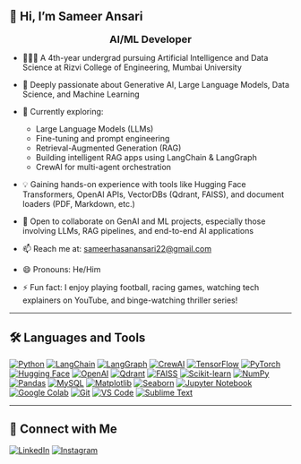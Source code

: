 ## 👋 Hi, I’m Sameer Ansari

<p align="center">
  <strong><font size="4">AI/ML Developer</font></strong>
</p>

* 👨🏻‍🎓 A 4th-year undergrad pursuing Artificial Intelligence and Data Science at Rizvi College of Engineering, Mumbai University
* 👀 Deeply passionate about Generative AI, Large Language Models, Data Science, and Machine Learning
* 🌱 Currently exploring:

  * Large Language Models (LLMs)
  * Fine-tuning and prompt engineering
  * Retrieval-Augmented Generation (RAG)
  * Building intelligent RAG apps using LangChain & LangGraph
  * CrewAI for multi-agent orchestration
* 💡 Gaining hands-on experience with tools like Hugging Face Transformers, OpenAI APIs, VectorDBs (Qdrant, FAISS), and document loaders (PDF, Markdown, etc.)
* 💞️ Open to collaborate on GenAI and ML projects, especially those involving LLMs, RAG pipelines, and end-to-end AI applications
* 📫 Reach me at: [sameerhasanansari22@gmail.com](mailto:sameerhasanansari22@gmail.com)
* 😄 Pronouns: He/Him
* ⚡ Fun fact: I enjoy playing football, racing games, watching tech explainers on YouTube, and binge-watching thriller series!

---

## 🛠️ Languages and Tools

[![Python](https://img.shields.io/badge/-Python-3776AB?style=for-the-badge&logo=python&logoColor=white)](https://www.python.org/)
[![LangChain](https://img.shields.io/badge/-LangChain-2A6AB1?style=for-the-badge&logo=chainlink&logoColor=white)](https://www.langchain.com/)
[![LangGraph](https://img.shields.io/badge/-LangGraph-000000?style=for-the-badge&logo=github&logoColor=white)](https://www.langgraph.dev/)
[![CrewAI](https://img.shields.io/badge/-CrewAI-FF8C00?style=for-the-badge&logo=slack&logoColor=white)](https://docs.crewai.com/)
[![TensorFlow](https://img.shields.io/badge/-TensorFlow-FF6F00?style=for-the-badge&logo=tensorflow&logoColor=white)](https://www.tensorflow.org/)
[![PyTorch](https://img.shields.io/badge/-PyTorch-EE4C2C?style=for-the-badge&logo=pytorch&logoColor=white)](https://pytorch.org/)
[![Hugging Face](https://img.shields.io/badge/-HuggingFace-FCC624?style=for-the-badge&logo=huggingface&logoColor=black)](https://huggingface.co/)
[![OpenAI](https://img.shields.io/badge/-OpenAI-412991?style=for-the-badge&logo=openai&logoColor=white)](https://platform.openai.com/)
[![Qdrant](https://img.shields.io/badge/-Qdrant-FFCC00?style=for-the-badge&logo=google&logoColor=black)](https://qdrant.tech/)
[![FAISS](https://img.shields.io/badge/-FAISS-0055AA?style=for-the-badge&logo=data&logoColor=white)](https://github.com/facebookresearch/faiss)
[![Scikit-learn](https://img.shields.io/badge/-Scikit--Learn-F7931E?style=for-the-badge&logo=scikit-learn&logoColor=white)](https://scikit-learn.org/)
[![NumPy](https://img.shields.io/badge/-NumPy-013243?style=for-the-badge&logo=numpy&logoColor=white)](https://numpy.org/)
[![Pandas](https://img.shields.io/badge/-Pandas-150458?style=for-the-badge&logo=pandas&logoColor=white)](https://pandas.pydata.org/)
[![MySQL](https://img.shields.io/badge/-MySQL-4479A1?style=for-the-badge&logo=mysql&logoColor=white)](https://www.mysql.com/)
[![Matplotlib](https://img.shields.io/badge/-Matplotlib-1F4A73?style=for-the-badge&logo=matplotlib&logoColor=white)](https://matplotlib.org/)
[![Seaborn](https://img.shields.io/badge/-Seaborn-5B8BB1?style=for-the-badge&logo=plotly&logoColor=white)](https://seaborn.pydata.org/)
[![Jupyter Notebook](https://img.shields.io/badge/-Jupyter-F37626?style=for-the-badge&logo=jupyter&logoColor=white)](https://jupyter.org/)
[![Google Colab](https://img.shields.io/badge/-Google%20Colab-F9AB00?style=for-the-badge&logo=google-colab&logoColor=white)](https://colab.research.google.com/)
[![Git](https://img.shields.io/badge/-Git-F05032?style=for-the-badge&logo=git&logoColor=white)](https://git-scm.com/)
[![VS Code](https://img.shields.io/badge/-VSCode-007ACC?style=for-the-badge&logo=visual-studio-code&logoColor=white)](https://code.visualstudio.com/)
[![Sublime Text](https://img.shields.io/badge/-Sublime%20Text-FF9800?style=for-the-badge&logo=sublime-text&logoColor=white)](https://www.sublimetext.com/)

---

## 🔗 Connect with Me

[![LinkedIn](https://img.shields.io/badge/-LinkedIn-0A66C2?style=for-the-badge&logo=linkedin&logoColor=white)](https://www.linkedin.com/in/sameer-ansari-6aa2b02ab/)
[![Instagram](https://img.shields.io/badge/-Instagram-E4405F?style=for-the-badge&logo=instagram&logoColor=white)](https://www.instagram.com/sameer.___31/)
